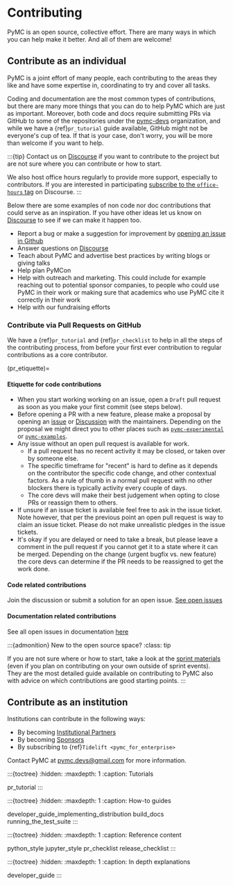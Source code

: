 # Contributing

PyMC is an open source, collective effort.
There are many ways in which you can help make it better.
And all of them are welcome!

## Contribute as an individual
PyMC is a joint effort of many people, each contributing to the areas they like
and have some expertise in, coordinating to try and cover all tasks.

Coding and documentation are the most common types of contributions, but
there are many more things that you can do to help PyMC which are just as
important. Moreover, both code and docs require submitting PRs via GitHub
to some of the repositories under the [pymc-devs](https://github.com/pymc-devs) organization, and
while we have a {ref}`pr_tutorial` guide available, GitHub might not be
everyone's cup of tea. If that is your case, don't worry, you will be
more than welcome if you want to help.

:::{tip}
Contact us on [Discourse](https://discourse.pymc.io/) if you want to contribute to the project but are not sure where you can contribute or how to start.

We also host office hours regularly to provide more support, especially to contributors.
If you are interested in participating [subscribe to the `office-hours` tag](https://discourse.pymc.io/tag/office-hours) on Discourse.
:::

Below there are some examples of non code nor doc contributions that could serve as an inspiration.
If you have other ideas let us know on [Discourse](https://discourse.pymc.io/) to see if we can make it happen too.

* Report a bug or make a suggestion for improvement by [opening an issue in Github](https://github.com/pymc-devs/pymc/issues/new/choose)
* Answer questions on [Discourse](https://discourse.pymc.io/)
* Teach about PyMC and advertise best practices by writing blogs or giving talks
* Help plan PyMCon
* Help with outreach and marketing. This could include for example reaching out to potential sponsor
  companies, to people who could use PyMC in their work or making sure that academics who use PyMC
  cite it correctly in their work
* Help with our fundraising efforts

### Contribute via Pull Requests on GitHub
We have a {ref}`pr_tutorial` and {ref}`pr_checklist` to help in all the steps of the contributing
process, from before your first ever contribution to regular contributions as a core contributor.

(pr_etiquette)=
#### Etiquette for code contributions
* When you start working working on an issue, open a `Draft` pull request as soon as you make your first commit (see steps below).
* Before opening a PR with a new feature, please make a proposal by opening an [issue](https://github.com/pymc-devs/pymc/issues) or [Discussion](https://github.com/pymc-devs/pymc/discussions) with the maintainers. Depending on the proposal we might direct you to other places such as [`pymc-experimental`](https://github.com/pymc-devs/pymc-experimental) or [`pymc-examples`](https://github.com/pymc-devs/pymc-examples).
* Any issue without an open pull request is available for work.
   * If a pull request has no recent activity it may be closed, or taken over by someone else.
   * The specific timeframe for "recent" is hard to define as it depends on the contributor the specific code change, and other contextual factors. As a rule of thumb in a normal pull request with no other blockers there is typically activity every couple of days.
   * The core devs will make their best judgement when opting to close PRs or reassign them to others.
* If unsure if an issue ticket is available feel free to ask in the issue ticket. Note however, that per the previous point an open pull request is way to claim an issue ticket. Please do not make unrealistic pledges in the issue tickets.
* It's okay if you are delayed or need to take a break, but please leave a comment in the pull request if you cannot get it to a state where it can be merged. Depending on the change (urgent bugfix vs. new feature) the core devs can determine if the PR needs to be reassigned to get the work done.


#### Code related contributions
Join the discussion or submit a solution for an open issue. [See open issues](https://github.com/pymc-devs/pymc/issues)

#### Documentation related contributions

See all open issues in documentation [here](https://github.com/pymc-devs/pymc/issues?q=is%3Aissue+is%3Aopen+label%3A%22docs%22+)

:::{admonition} New to the open source space?
:class: tip

If you are not sure where or how to start, take a look at the [sprint materials](https://pymc-data-umbrella.xyz/en/latest/sprint/docstring_tutorial.html)
(even if you plan on contributing on your own outside of sprint events).
They are the most detailed guide available on contributing to PyMC also
with advice on which contributions are good starting points.
:::

## Contribute as an institution

Institutions can contribute in the following ways:

- By becoming [Institutional Partners](https://github.com/pymc-devs/pymc/blob/main/GOVERNANCE.md#institutional-partners-and-funding)
- By becoming [Sponsors](https://github.com/pymc-devs/pymc/blob/main/GOVERNANCE.md#sponsors)
- By subscribing to {ref}`Tidelift <pymc_for_enterprise>`

Contact PyMC at pymc.devs@gmail.com for more information.


:::{toctree}
:hidden:
:maxdepth: 1
:caption: Tutorials

pr_tutorial
:::

:::{toctree}
:hidden:
:maxdepth: 1
:caption: How-to guides

developer_guide_implementing_distribution
build_docs
running_the_test_suite
:::

:::{toctree}
:hidden:
:maxdepth: 1
:caption: Reference content

python_style
jupyter_style
pr_checklist
release_checklist
:::


:::{toctree}
:hidden:
:maxdepth: 1
:caption: In depth explanations

developer_guide
:::
